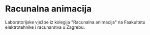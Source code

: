 # Racunalna animacija
Laboratorijske vježbe iz kolegija "Racunalna animacija" na Faakultetu elektrotehnike i racunarstva u Zagrebu.
